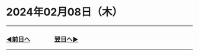 # 2024年02月08日（木）

---

### [◀️前日へ](https://github.com/yuasys/chatty-journal/blob/main/2024/02/2024-02-07.md)&emsp;&emsp;&emsp;&emsp;[翌日へ▶️](https://github.com/yuasys/chatty-journal/blob/main/2024/02/2024-02-09.md)

---
